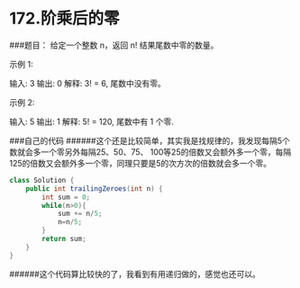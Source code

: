# 172.阶乘后的零
###题目：
给定一个整数 n，返回 n! 结果尾数中零的数量。

示例 1:

输入: 3
输出: 0
解释: 3! = 6, 尾数中没有零。

示例 2:

输入: 5
输出: 1
解释: 5! = 120, 尾数中有 1 个零.

###自己的代码
######这个还是比较简单，其实我是找规律的，我发现每隔5个数就会多一个零另外每隔25、50、75、 100等25的倍数又会额外多一个零，每隔125的倍数又会额外多一个零，同理只要是5的次方次的倍数就会多一个零。
```java
class Solution {
    public int trailingZeroes(int n) {
        int sum = 0;
        while(n>0){
            sum += n/5;
            n=n/5;
        }
        return sum;
    }
}
```
######这个代码算比较快的了，我看到有用递归做的，感觉也还可以。
